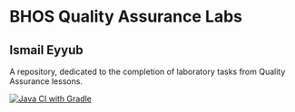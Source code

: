 # BHOS Quality Assurance Labs
## Ismail Eyyub
A repository, dedicated to the completion of laboratory tasks from Quality Assurance lessons.

[![Java CI with Gradle](https://github.com/TrapTheOnly/bhos-qa-labs/actions/workflows/build.yml/badge.svg?branch=feature%2Flab8)](https://github.com/TrapTheOnly/bhos-qa-labs/actions/workflows/build.yml)
